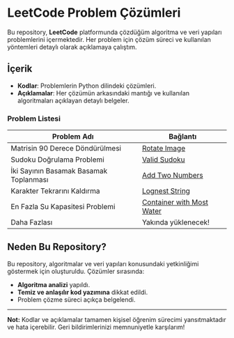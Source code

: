 # LeetCode Problem Çözümleri

Bu repository, **LeetCode** platformunda çözdüğüm algoritma ve veri yapıları problemlerini içermektedir. Her problem için çözüm süreci ve kullanılan yöntemleri detaylı olarak açıklamaya çalıştım.

## İçerik

- **Kodlar**: Problemlerin Python dilindeki çözümleri.
- **Açıklamalar**: Her çözümün arkasındaki mantığı ve kullanılan algoritmaları açıklayan detaylı belgeler.

### Problem Listesi

| Problem Adı                        | Bağlantı                                |
|------------------------------------|-----------------------------------------|
| Matrisin 90 Derece Döndürülmesi    | [Rotate Image](./problems/rotate_image) |
| Sudoku Doğrulama Problemi          | [Valid Sudoku](./problems/valid_sudoku) |
| İki Sayının Basamak Basamak Toplanması | [Add Two Numbers](./problems/add_two_numbers) |
| Karakter Tekrarını Kaldırma | [Lognest String](./problems/longest_string) |
| En Fazla Su Kapasitesi Problemi | [Container with Most Water](./problems/container_with_most_water) |
| Daha Fazlası                       | Yakında yüklenecek!                     |

## Neden Bu Repository?

Bu repository, algoritmalar ve veri yapıları konusundaki yetkinliğimi göstermek için oluşturuldu. Çözümler sırasında:
- **Algoritma analizi** yapıldı.
- **Temiz ve anlaşılır kod yazımına** dikkat edildi.
- Problem çözme süreci açıkça belgelendi.

---

**Not:** Kodlar ve açıklamalar tamamen kişisel öğrenim sürecimi yansıtmaktadır ve hata içerebilir. Geri bildirimlerinizi memnuniyetle karşılarım! 